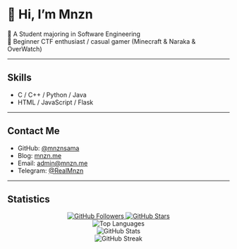 # 👋 Hi, I’m Mnzn

🔭 A Student majoring in Software Engineering  
🌱 Beginner CTF enthusiast / casual gamer (Minecraft & Naraka & OverWatch)  

---

## Skills

- C / C++ / Python / Java  
- HTML / JavaScript / Flask  

---

## Contact Me

- GitHub: [@mnznsama](https://github.com/mnznsama)  
- Blog: [mnzn.me](https://mnzn.me)  
- Email: admin@mnzn.me  
- Telegram: [@RealMnzn](https://t.me/RealMnzn)  

---

## Statistics

<div align="center">
  <a href="https://github.com/mnznsama">
    <img src="https://img.shields.io/github/followers/mnznsama?label=Followers&style=social" alt="GitHub Followers">
  </a>
  <a href="https://github.com/mnznsama?tab=repositories">
    <img src="https://img.shields.io/github/stars/mnznsama?label=Stars&style=social" alt="GitHub Stars">
  </a>
</div>

<div align="center">
  <img src="https://github-readme-stats.vercel.app/api/top-langs/?username=mnznsama&layout=compact&theme=radical" alt="Top Languages">
</div>  
<div align="center">
  <img src="https://github-readme-stats.vercel.app/api?username=mnznsama&show_icons=true&theme=radical" alt="GitHub Stats">
</div>

<div align="center">
  <img src="https://github-readme-streak-stats.herokuapp.com/?user=mnznsama&theme=dark" alt="GitHub Streak">
</div>

